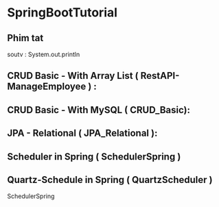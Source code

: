 # SpringBootTutorial

## Phim tat
soutv : System.out.println

## CRUD Basic - With Array List ( RestAPI-ManageEmployee ) :


## CRUD Basic - With MySQL ( CRUD_Basic):


## JPA - Relational ( JPA_Relational ): 


## Scheduler in Spring ( SchedulerSpring )


## Quartz-Schedule in Spring ( QuartzScheduler )


SchedulerSpring

